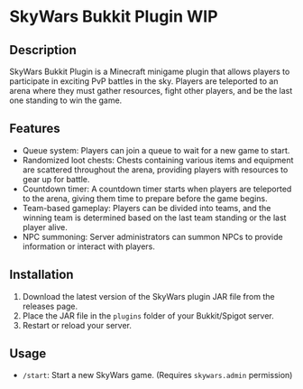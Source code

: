 # SkyWars Bukkit Plugin WIP

## Description
SkyWars Bukkit Plugin is a Minecraft minigame plugin that allows players to participate in exciting PvP battles in the sky. Players are teleported to an arena where they must gather resources, fight other players, and be the last one standing to win the game.

## Features
- Queue system: Players can join a queue to wait for a new game to start.
- Randomized loot chests: Chests containing various items and equipment are scattered throughout the arena, providing players with resources to gear up for battle.
- Countdown timer: A countdown timer starts when players are teleported to the arena, giving them time to prepare before the game begins.
- Team-based gameplay: Players can be divided into teams, and the winning team is determined based on the last team standing or the last player alive.
- NPC summoning: Server administrators can summon NPCs to provide information or interact with players.

## Installation
1. Download the latest version of the SkyWars plugin JAR file from the releases page.
2. Place the JAR file in the `plugins` folder of your Bukkit/Spigot server.
3. Restart or reload your server.

## Usage
- `/start`: Start a new SkyWars game. (Requires `skywars.admin` permission)
